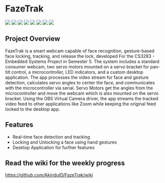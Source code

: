 # FazeTrak
<a href="https://www.python.org/"><img src="https://img.shields.io/badge/Python-3776AB?style=flat&logo=python&logoColor=white"/></a>
<a href="https://isocpp.org/"><img src="https://img.shields.io/badge/C++-00599C?style=flat&logo=c%2B%2B&logoColor=white"/></a>
<a href="https://www.qt.io/"><img src="https://img.shields.io/badge/PyQt-41CD52?style=flat&logo=qt&logoColor=white"/></a>
<a href="https://www.arduino.cc/"><img src="https://img.shields.io/badge/Arduino-00979D?style=flat&logo=arduino&logoColor=white"/></a>
<a href="https://platformio.org/"><img src="https://img.shields.io/badge/PlatformIO-FF7F32?style=flat&logo=platformio&logoColor=white"/></a>
<a href="https://code.visualstudio.com/"><img src="https://img.shields.io/badge/VS%20Code-007ACC?style=flat&logo=visual-studio-code&logoColor=white"/></a></a>
<a href="https://opencv.org/"><img src="https://img.shields.io/badge/OpenCV-5C3EE8?style=flat&logo=opencv&logoColor=white"/></a>
<a href="https://mediapipe.dev/"><img src="https://img.shields.io/badge/MediaPipe-2196F3?style=flat&logo=google&logoColor=white"/></a>

## Project Overview
FazeTrak is a smart webcam capable of face recognition, gesture-based face locking, tracking, and release the lock, developed For the CS3283 - Embedded Systems Project in Semester 5. The system includes a standard consumer webcam, two servo motors mounted on a servo bracket for pan-tilt control, a microcontroller, LED indicators, and a custom desktop application. The app processes the video stream for face and gesture detection, calculates servo angles to center the face, and communicates with the microcontroller via serial. Servo Motors get the angles from the microcontroller and move the webcam which is also mounted on the servo bracket. Using the OBS Virtual Camera driver, the app streams the tracked video feed to other applications like Zoom while keeping the original feed locked to the desktop app.

## Features
- Real-time face detection and tracking
- Locking and Unlocking a face using hand gestures
- Desktop Application for further features

  
## Read the wiki for the weekly progress
https://github.com/AkinduID/FazeTrak/wiki
